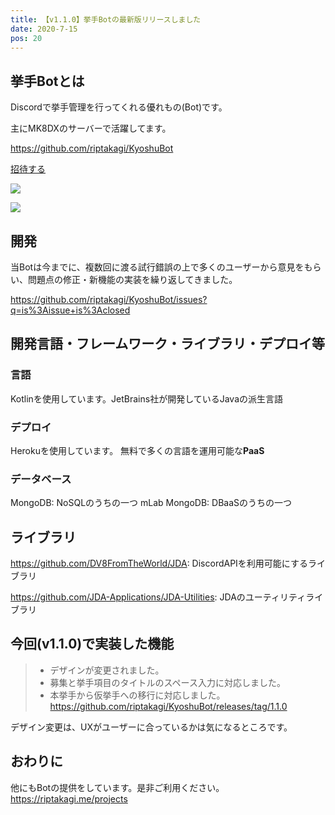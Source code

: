 ```yaml
---
title: 【v1.1.0】挙手Botの最新版リリースしました
date: 2020-7-15
pos: 20
---
```


## 挙手Botとは

Discordで挙手管理を行ってくれる優れもの(Bot)です。

主にMK8DXのサーバーで活躍してます。

https://github.com/riptakagi/KyoshuBot

<a href="https://discord.com/api/oauth2/authorize?client_id=705559539872694272&permissions=76800&scope=bot">招待する</a>

![](https://i.imgur.com/PeqSIs1.png)

![](https://i.imgur.com/KU63PRY.png)

## 開発
当Botは今までに、複数回に渡る試行錯誤の上で多くのユーザーから意見をもらい、問題点の修正・新機能の実装を繰り返してきました。

https://github.com/riptakagi/KyoshuBot/issues?q=is%3Aissue+is%3Aclosed

## 開発言語・フレームワーク・ライブラリ・デプロイ等

### 言語
Kotlinを使用しています。JetBrains社が開発しているJavaの派生言語

### デプロイ
Herokuを使用しています。 無料で多くの言語を運用可能な**PaaS**

### データベース
MongoDB: NoSQLのうちの一つ
mLab MongoDB: DBaaSのうちの一つ

## ライブラリ
https://github.com/DV8FromTheWorld/JDA: DiscordAPIを利用可能にするライブラリ

https://github.com/JDA-Applications/JDA-Utilities: JDAのユーティリティライブラリ

## 今回(v1.1.0)で実装した機能
> - デザインが変更されました。
> - 募集と挙手項目のタイトルのスペース入力に対応しました。
> - 本挙手から仮挙手への移行に対応しました。<br/>
> https://github.com/riptakagi/KyoshuBot/releases/tag/1.1.0

デザイン変更は、UXがユーザーに合っているかは気になるところです。

## おわりに
他にもBotの提供をしています。是非ご利用ください。<br/>
https://riptakagi.me/projects
